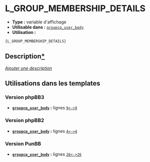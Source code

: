# L_GROUP_MEMBERSHIP_DETAILS
* __Type :__ variable d'affichage
* __Utilisable dans :__ [`groupcp_user_body`](../tpl/groupcp_user_body.md#readme)
* __Utilisation :__

```html
{L_GROUP_MEMBERSHIP_DETAILS}
```

## Description[*](https://fa-tvars.appspot.com/var/L_GROUP_MEMBERSHIP_DETAILS)
[*Ajouter une description*](https://fa-tvars.appspot.com/var/L_GROUP_MEMBERSHIP_DETAILS)

## Utilisations dans les templates

### Version phpBB3
* __[`groupcp_user_body`](../tpl/groupcp_user_body.md#readme) :__ lignes [`9`](../src/prosilver/groupcp_user_body.tpl#L9)[`<->`](../src/prosilver/groupcp_user_body.tpl#L9-L9)[`9`](../src/prosilver/groupcp_user_body.tpl#L9)

### Version phpBB2
* __[`groupcp_user_body`](../tpl/groupcp_user_body.md#readme) :__ lignes [`4`](../src/subsilver/groupcp_user_body.tpl#L4)[`<->`](../src/subsilver/groupcp_user_body.tpl#L4-L4)[`4`](../src/subsilver/groupcp_user_body.tpl#L4)

### Version PunBB
* __[`groupcp_user_body`](../tpl/groupcp_user_body.md#readme) :__ lignes [`26`](../src/punbb/groupcp_user_body.tpl#L26)[`<->`](../src/punbb/groupcp_user_body.tpl#L26-L26)[`26`](../src/punbb/groupcp_user_body.tpl#L26)

